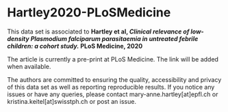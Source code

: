 # Hartley2020-PLoSMedicine

This data set is associated to 
**Hartley et al, *Clinical relevance of low-density Plasmodium falciparum parasitaemia in untreated febrile children: a cohort study.* PLoS Medicine, 2020**

The article is currently a pre-print at PLoS Medicine. The link will be added when available.

The authors are committed to ensuring the quality, accessibility and privacy of this data set as well as reporting reproducible results.
If you notice any issues or have any queries, please contact mary-anne.hartley[at]epfl.ch or kristina.keitel[at]swisstph.ch or post an issue.
